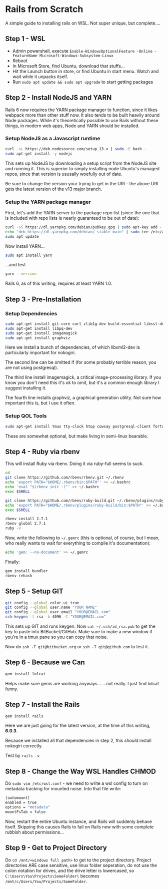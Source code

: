 # Rails from Scratch

A simple guide to installing rails on WSL. Not super unique, but complete....

## Step 1 - WSL

* Admin powershell, execute `Enable-WindowsOptionalFeature -Online -FeatureName Microsoft-Windows-Subsystem-Linux`
* Reboot
* In Microsoft Store, find Ubuntu, download that stuffs...
* Hit the Launch button in store, or find Ubuntu in start menu. Watch and wait while it unpacks itself.
* Run `sudo apt update && sudo apt upgrade` to start getting packages

## Step 2 - Install NodeJS and YARN

Rails 6 now requires the YARN package manager to function, since it likes webpack more than other stuff now. It also tends to be built heavily around Node packages. While it's theoretically possible to use Rails without these things, in modern web apps, Node and YARN should be installed.

### Setup NodeJS as a Javascript runtime

```bash
curl -sL https://deb.nodesource.com/setup_13.x | sudo -E bash -
sudo apt-get install -y nodejs
```

This sets up NodeJS by downloading a setup script from the NodeJS site and running it. This is superior to simply installing node Ubuntu's managed repos, since that version is ususally woefully out of date.

Be sure to change the version your trying to get in the URI - the above URI gets the latest version of the v13 major branch.

### Setup the YARN package manager

First, let's add the YARN server to the package repo list (since the one that is included with repo lists is nearly guaranteed to be out of date):

```bash
curl -sS https://dl.yarnpkg.com/debian/pubkey.gpg | sudo apt-key add -
echo "deb https://dl.yarnpkg.com/debian/ stable main" | sudo tee /etc/apt/sources.list.d/yarn.list
sudo apt update
```

Now install YARN...

```bash
sudo apt install yarn
```

...and test

```bash
yarn --version
```

Rails 6, as of this writing, requires at least YARN 1.0.

## Step 3 - Pre-Installation

### Setup Dependencies

```bash
sudo apt-get install git-core curl zlib1g-dev build-essential libssl-dev libreadline-dev libyaml-dev libsqlite3-dev sqlite3 libxml2-dev libxslt1-dev libcurl4-openssl-dev software-properties-common libffi-dev
sudo apt-get install libpq-dev
sudo apt-get install imagemagick
sudo apt-get install graphviz
```

Here we install a bunch of dependencies, of which libxml2-dev is particularly important for nokogiri.

The second line can be omitted if (for some probably terrible reason, you are not using postgresql).

The third line install imagemagick, a critical image-processing library. If you know you don't need this it's ok to omit, but it's a common enough library I suggest installing it.

The fourth line installs graphviz, a graphical generation utility. Not sure how important this is, but I use it often.

### Setup QOL Tools

```bash
sudo apt-get install tmux tty-clock htop cowsay postgresql-client fortune
```

These are somewhat optional, but make living in semi-linux bearable.

## Step 4 - Ruby via rbenv

This will install Ruby via rbenv. Doing it via ruby-full seems to suck.

```bash
cd
git clone https://github.com/rbenv/rbenv.git ~/.rbenv
echo 'export PATH="$HOME/.rbenv/bin:$PATH"' >> ~/.bashrc
echo 'eval "$(rbenv init -)"' >> ~/.bashrc
exec $SHELL

git clone https://github.com/rbenv/ruby-build.git ~/.rbenv/plugins/ruby-build
echo 'export PATH="$HOME/.rbenv/plugins/ruby-build/bin:$PATH"' >> ~/.bashrc
exec $SHELL

rbenv install 2.7.1
rbenv global 2.7.1
ruby -v
```

Now, write the following to `~/.gemrc` (this is optional, of course, but I mean, who really wants to wait for everything to compile it's documentation):

```bash
echo 'gem: --no-document' >> ~/.gemrc
```

Finally:

```bash
gem install bundler
rbenv rehash
```

## Step 5 - Setup GIT

```bash
git config --global color.ui true
git config --global user.name "YOUR NAME"
git config --global user.email "YOUR@EMAIL.com"
ssh-keygen -t rsa -b 4096 -C "YOUR@EMAIL.com"
```

This sets up GIT and runs keygen. Now `cat ~/.ssh/id_rsa.pub` to get the key to paste into BitBucket/GitHub. Make sure to make a new window if you're in a tmux pane so you can copy that noise.

Now do `ssh -T git@bitbucket.org` or `ssh -T git@github.com` to test it.

## Step 6 - Because we Can

```bash
gem install lolcat
```

Helps make sure gems are working anyways.......not really. I just find lolcat funny.

## Step 7 - Install the Rails

```bash
gem install rails
```

Here we are just going for the latest version, at the time of this writing, **6.0.3**.

Because we installed all that dependencies in step 2, this *should* install nokogiri correctly.

Test by `rails -v`

## Step 8 - Change the Way WSL Handles CHMOD

Do `sudo vim /etc/wsl.conf` - we need to write a wsl config to turn on metadata tracking for mounted noise. Into that file write:

```bash
[automount]
enabled = true
options = "metadata"
mountFsTab = false
```

Now, restart the entire Ubuntu instance, and Rails will suddenly behave itself. Skipping this causes Rails to fail on Rails new with some complete rubbish about permissions...

## Step 9 - Get to Project Directory

Do `cd /mnt/<windows full path>` to get to the project directory. Project directories ARE case sensitive, use linux folder seperation, do not use the colon notation for drives, and the drive letter is lowercased, so `C:\Users\You\Projects\SomeFolder\` becomes `/mnt/c/Users/You/Projects/SomeFolder`.
